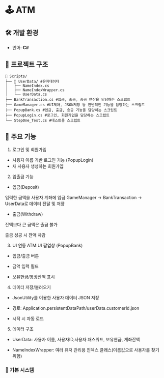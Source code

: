 # 🕹️ ATM

## 🛠️ 개발 환경

- 언어: **C#**

## 📁 프로젝트 구조

```
📁 Scripts/
├── 📁 UserData/ #유저데이터
│   ├── NameIndex.cs
│   ├── NameIndexWrapper.cs
│   └── UserData.cs
├── BankTransaction.cs #입금, 출금, 송금 연산을 담당하는 스크립트
├── GameManager.cs #UI제어, JSON저장 등 전반적인 기능을 담당하는 스크립트
├── PopupBank.cs #입금, 출금, 송금 기능을 담당하는 스크립트
├── PopupLogin.cs #로그인, 회원가입을 담당하는 스크립트
└── StepOne_Test.cs #테스트용 스크립트

```

## 🎯 주요 기능

1. 로그인 및 회원가입
 - 사용자 이름 기반 로그인 기능 (PopupLogin)
 - 새 사용자 생성하는 회원가입

2. 입출금 기능
 - 입금(Deposit)

  입력한 금액을 사용자 계좌에 입금
  GameManager → BankTransaction → UserData로 데이터 전달 및 저장

 - 출금(Withdraw)

  잔액보다 큰 금액은 출금 불가

  출금 성공 시 잔액 차감

3. UI 연동
  ATM UI 팝업창 (PopupBank)

  - 입금/출금 버튼

  - 금액 입력 필드

  - 보유현금/통장잔액 표시

4. 데이터 저장/불러오기
 - JsonUtility를 이용한 사용자 데이터 JSON 저장

 - 경로: Application.persistentDataPath/userData.customerId.json

 - 시작 시 자동 로드

5. 데이터 구조
 - UserData: 사용자 이름, 사용자ID,사용자 패스워드, 보유현금, 계좌잔액 

 - NameIndexWrapper: 여러 유저 관리용 인덱스 클래스(이름값으로 사용자를 찾기위함)

### 📌 기본 시스템


